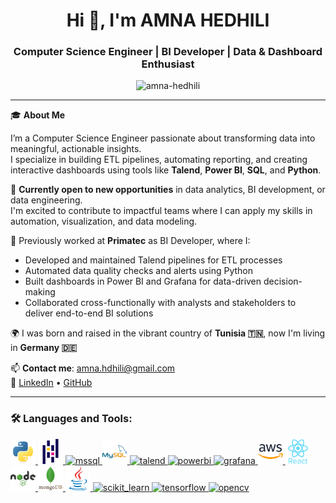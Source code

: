 <h1 align="center">Hi 👋, I'm AMNA HEDHILI</h1>
<h3 align="center">Computer Science Engineer | BI Developer | Data & Dashboard Enthusiast</h3>

<p align="center">
  <img src="https://komarev.com/ghpvc/?username=amna-hedhili&label=Profile%20views&color=0e75b6&style=flat" alt="amna-hedhili" />
</p>

---

🎓 **About Me**

I’m a Computer Science Engineer passionate about transforming data into meaningful, actionable insights.  
I specialize in building ETL pipelines, automating reporting, and creating interactive dashboards using tools like **Talend**, **Power BI**, **SQL**, and **Python**.

🚀 **Currently open to new opportunities** in data analytics, BI development, or data engineering.  
I'm excited to contribute to impactful teams where I can apply my skills in automation, visualization, and data modeling.

🧠 Previously worked at **Primatec** as BI Developer, where I:
- Developed and maintained Talend pipelines for ETL processes  
- Automated data quality checks and alerts using Python  
- Built dashboards in Power BI and Grafana for data-driven decision-making  
- Collaborated cross-functionally with analysts and stakeholders to deliver end-to-end BI solutions

🌍 I was born and raised in the vibrant country of **Tunisia 🇹🇳**, now I'm living in **Germany 🇩🇪**  

📫 **Contact me**: amna.hdhili@gmail.com  
🔗 [LinkedIn](https://www.linkedin.com/in/amna-hedhili-07185a201/) • [GitHub](https://github.com/AMNA-HEDHILI)

---

<h3 align="left">🛠️ Languages and Tools:</h3>
<p align="left">
  <a href="https://www.python.org" target="_blank" rel="noreferrer"> <img src="https://raw.githubusercontent.com/devicons/devicon/master/icons/python/python-original.svg" alt="python" width="40" height="40"/> </a>
  <a href="https://pandas.pydata.org/" target="_blank" rel="noreferrer"> <img src="https://raw.githubusercontent.com/devicons/devicon/2ae2a900d2f041da66e950e4d48052658d850630/icons/pandas/pandas-original.svg" alt="pandas" width="40" height="40"/> </a>
  <a href="https://www.microsoft.com/en-us/sql-server" target="_blank" rel="noreferrer"> <img src="https://www.svgrepo.com/show/303229/microsoft-sql-server-logo.svg" alt="mssql" width="40" height="40"/> </a>
  <a href="https://www.mysql.com/" target="_blank" rel="noreferrer"> <img src="https://raw.githubusercontent.com/devicons/devicon/master/icons/mysql/mysql-original-wordmark.svg" alt="mysql" width="40" height="40"/> </a>
  <a href="https://www.talend.com/" target="_blank" rel="noreferrer"> <img src="https://avatars.githubusercontent.com/u/7994494?s=200&v=4" alt="talend" width="40" height="40"/> </a>
  <a href="https://powerbi.microsoft.com/" target="_blank" rel="noreferrer"> <img src="https://upload.wikimedia.org/wikipedia/commons/c/cf/Power_BI_logo.svg" alt="powerbi" width="40" height="40"/> </a>
  <a href="https://grafana.com" target="_blank" rel="noreferrer"> <img src="https://www.vectorlogo.zone/logos/grafana/grafana-icon.svg" alt="grafana" width="40" height="40"/> </a>
  <a href="https://aws.amazon.com" target="_blank" rel="noreferrer"> <img src="https://raw.githubusercontent.com/devicons/devicon/master/icons/amazonwebservices/amazonwebservices-original-wordmark.svg" alt="aws" width="40" height="40"/> </a>
  <a href="https://reactjs.org/" target="_blank" rel="noreferrer"> <img src="https://raw.githubusercontent.com/devicons/devicon/master/icons/react/react-original-wordmark.svg" alt="react" width="40" height="40"/> </a>
  <a href="https://nodejs.org" target="_blank" rel="noreferrer"> <img src="https://raw.githubusercontent.com/devicons/devicon/master/icons/nodejs/nodejs-original-wordmark.svg" alt="nodejs" width="40" height="40"/> </a>
  <a href="https://www.mongodb.com/" target="_blank" rel="noreferrer"> <img src="https://raw.githubusercontent.com/devicons/devicon/master/icons/mongodb/mongodb-original-wordmark.svg" alt="mongodb" width="40" height="40"/> </a>
  <a href="https://www.java.com" target="_blank" rel="noreferrer"> <img src="https://raw.githubusercontent.com/devicons/devicon/master/icons/java/java-original.svg" alt="java" width="40" height="40"/> </a>
  <a href="https://scikit-learn.org/" target="_blank" rel="noreferrer"> <img src="https://upload.wikimedia.org/wikipedia/commons/0/05/Scikit_learn_logo_small.svg" alt="scikit_learn" width="40" height="40"/> </a>
  <a href="https://www.tensorflow.org" target="_blank" rel="noreferrer"> <img src="https://www.vectorlogo.zone/logos/tensorflow/tensorflow-icon.svg" alt="tensorflow" width="40" height="40"/> </a>
  <a href="https://opencv.org/" target="_blank" rel="noreferrer"> <img src="https://www.vectorlogo.zone/logos/opencv/opencv-icon.svg" alt="opencv" width="40" height="40"/> </a>
</p>

